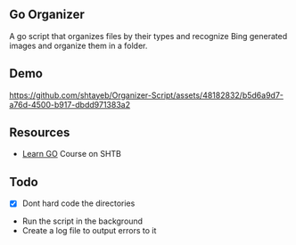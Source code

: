 ## Go Organizer
A go script that organizes files by their types and recognize Bing generated images and organize them in a folder.

## Demo
https://github.com/shtayeb/Organizer-Script/assets/48182832/b5d6a9d7-a76d-4500-b917-dbdd971383a2


## Resources
- [Learn GO](https://blog.shahryartayeb.com/courses/learn/learning-go) Course on SHTB

## Todo

- [x] Dont hard code the directories
- Run the script in the background
- Create a log file to output errors to it
